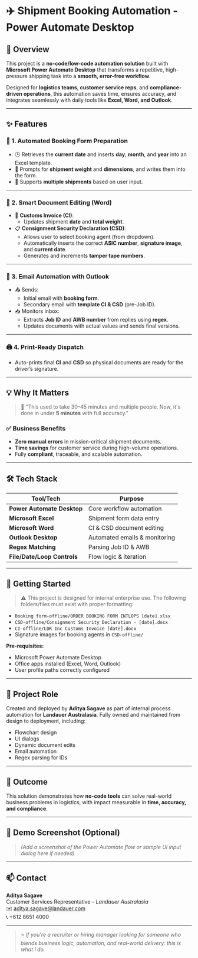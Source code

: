 # ✈️ Shipment Booking Automation - Power Automate Desktop

## 📌 Overview

This project is a **no-code/low-code automation solution** built with **Microsoft Power Automate Desktop** that transforms a repetitive, high-pressure shipping task into a **smooth, error-free workflow**.

Designed for **logistics teams**, **customer service reps**, and **compliance-driven operations**, this automation saves time, ensures accuracy, and integrates seamlessly with daily tools like **Excel, Word, and Outlook**.

---

## ✨ Features

### 📅 1. Automated Booking Form Preparation
- 🕒 Retrieves the **current date** and inserts **day**, **month**, and **year** into an Excel template.
- 🚚 Prompts for **shipment weight** and **dimensions**, and writes them into the form.
- 🔄 Supports **multiple shipments** based on user input.

---

### 📄 2. Smart Document Editing (Word)
- 🧾 **Customs Invoice (CI)**:
  - Updates shipment **date** and **total weight**.
- 📋 **Consignment Security Declaration (CSD)**:
  - Allows user to select booking agent (from dropdown).
  - Automatically inserts the correct **ASIC number**, **signature image**, and **current date**.
  - Generates and increments **tamper tape numbers**.

---

### 📧 3. Email Automation with Outlook
- 📤 Sends:
  - Initial email with **booking form**.
  - Secondary email with **template CI & CSD** (pre-Job ID).
- 📥 Monitors inbox:
  - Extracts **Job ID** and **AWB number** from replies using **regex**.
  - Updates documents with actual values and sends final versions.

---

### 🖨️ 4. Print-Ready Dispatch
- Auto-prints final **CI** and **CSD** so physical documents are ready for the driver’s signature.

---

## 💡 Why It Matters

> 🧠 "This used to take 30–45 minutes and multiple people. Now, it's done in under **5 minutes** with full accuracy."

### ✅ Business Benefits
- **Zero manual errors** in mission-critical shipment documents.
- **Time savings** for customer service during high-volume operations.
- Fully **compliant**, traceable, and scalable automation.

---

## 🛠️ Tech Stack

| Tool/Tech | Purpose |
|----------|---------|
| **Power Automate Desktop** | Core workflow automation |
| **Microsoft Excel** | Shipment form data entry |
| **Microsoft Word** | CI & CSD document editing |
| **Outlook Desktop** | Automated emails & monitoring |
| **Regex Matching** | Parsing Job ID & AWB |
| **File/Date/Loop Controls** | Flow logic & iteration |

---

## 🚀 Getting Started

> ⚠️ This project is designed for internal enterprise use. The following folders/files must exist with proper formatting:

- `Booking form-offline/ORDER BOOKING FORM INTLOPS [date].xlsx`
- `CSD-offline/Consignment Security Declaration - [date].docx`
- `CI-offline/LDR Inc Customs Invoice [date].docx`
- Signature images for booking agents in `CSD-offline/`

**Pre-requisites:**
- Microsoft Power Automate Desktop
- Office apps installed (Excel, Word, Outlook)
- User profile paths correctly configured

---

## 🤝 Project Role

Created and deployed by **Aditya Sagave** as part of internal process automation for **Landauer Australasia**. Fully owned and maintained from design to deployment, including:

- Flowchart design
- UI dialogs
- Dynamic document edits
- Email automation
- Regex parsing for IDs

---

## 🎯 Outcome

This solution demonstrates how **no-code tools** can solve real-world business problems in logistics, with impact measurable in **time, accuracy, and compliance**.

---

## 👀 Demo Screenshot (Optional)

> *(Add a screenshot of the Power Automate flow or sample UI input dialog here if needed)*

---

## 📫 Contact

**Aditya Sagave**  
Customer Services Representative – *Landauer Australasia*  
✉️ [aditya.sagave@landauer.com](mailto:aditya.sagave@landauer.com)  
📞 +612 8651 4000  

---

> ⭐ *If you're a recruiter or hiring manager looking for someone who blends business logic, automation, and real-world delivery: this is what I do.*

